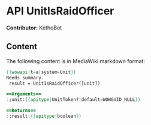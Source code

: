 # API UnitIsRaidOfficer

**Contributor:** KethoBot

## Content

The following content is in MediaWiki markdown format:

```mediawiki
{{wowapi|t=a|system=Unit}}
Needs summary.
 result = UnitIsRaidOfficer([unit])

==Arguments==
:;unit:{{apitype|UnitToken?|default=WOWGUID_NULL}}

==Returns==
:;result:{{apitype|boolean}}
```
